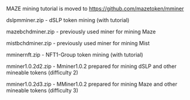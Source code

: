 MAZE mining tutorial is moved to https://github.com/mazetoken/mminer

dslpmminer.zip - dSLP token mining (with tutorial)

mazebchdminer.zip - previously used miner for mining Maze

mistbchdminer.zip - previously used miner for mining Mist

mminernft.zip - NFT1-Group token mining (with tutorial)

mminer1.0.2d2.zip - Mminer1.0.2 prepared for mining dSLP and other mineable tokens (difficulty 2)

mminer1.0.2d3.zip - MMiner1.0.2 prepared for mining Maze and other mineable tokens (difficulty 3)

